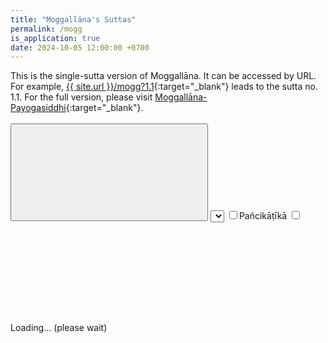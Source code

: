 ```yaml
---
title: "Moggallāna's Suttas"
permalink: /mogg
is_application: true
date: 2024-10-05 12:00:00 +0700
---
```


This is the single-sutta version of Moggallāna. It can be accessed by URL. For example, [{{ site.url }}/mogg?1.1](/mogg?1.1){:target="\_blank"} leads to the sutta no. 1.1. For the full version, please visit [Moggallāna-Payogasiddhi](/moggpayo){:target="\_blank"}.

<div id="toolbar" style="padding-bottom:10px;padding-top:3px;z-index:10;">
<span class="toolbarbg">
<button onClick="bcUtil.toggleToolBar(moggpayoSingle);"><svg class="icon"><use xlink:href="/assets/fontawesome/custom.svg#window-maximize"></use></svg></button>
<select id="suttaselector" title="Sutta number to go" onChange="moggpayoSingle.goSutta();"></select>
<label for="pancika" title="Include Moggallānapañcikāṭīkā"><input type="checkbox" id="pancika" onClick="moggpayoSingle.includePancika();">Pañcikāṭīkā</label>
<label for="xref" title="Show Xref"><input type="checkbox" id="xref" onClick="moggpayoSingle.updateDisplay();"><svg class="icon"><use xlink:href="/assets/fontawesome/custom.svg#link"></use></svg></label>
</span>
</div>
<div id="textdisplay" class="textdisplay">Loading... (please wait)</div>
<script src="/assets/js/nirumoggutil.js"></script>
<script src="/assets/js/moggpayosingle.js"></script>
<script src="/assets/js/pako_inflate.min.js"></script>
<script>
moggpayoSingle.util = bcUtil;
moggpayoSingle.nirumoggUtil = nirumoggUtil;
moggpayoSingle.nirumoggUtil.computeMoggNiru();
moggpayoSingle.loadText();
</script>

